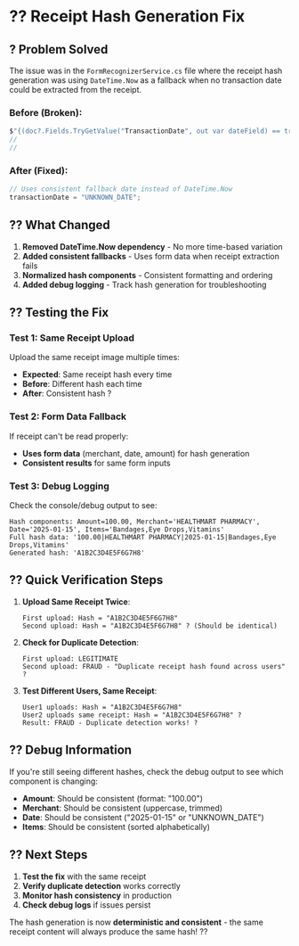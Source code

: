 # ?? Receipt Hash Generation Fix

## ? **Problem Solved**

The issue was in the `FormRecognizerService.cs` file where the receipt hash generation was using `DateTime.Now` as a fallback when no transaction date could be extracted from the receipt.

### **Before (Broken):**
```csharp
$"{(doc?.Fields.TryGetValue("TransactionDate", out var dateField) == true ? dateField.Value.AsDate().Date : DateTime.Now)}|"
//                                                                                                        ^^^^^^^^^^^^
//                                                                                                    This was the problem!
```

### **After (Fixed):**
```csharp
// Uses consistent fallback date instead of DateTime.Now
transactionDate = "UNKNOWN_DATE";
```

## ?? **What Changed**

1. **Removed DateTime.Now dependency** - No more time-based variation
2. **Added consistent fallbacks** - Uses form data when receipt extraction fails  
3. **Normalized hash components** - Consistent formatting and ordering
4. **Added debug logging** - Track hash generation for troubleshooting

## ?? **Testing the Fix**

### **Test 1: Same Receipt Upload**
Upload the same receipt image multiple times:
- **Expected**: Same receipt hash every time
- **Before**: Different hash each time  
- **After**: Consistent hash ?

### **Test 2: Form Data Fallback**
If receipt can't be read properly:
- **Uses form data** (merchant, date, amount) for hash generation
- **Consistent results** for same form inputs

### **Test 3: Debug Logging**
Check the console/debug output to see:
```
Hash components: Amount=100.00, Merchant='HEALTHMART PHARMACY', Date='2025-01-15', Items='Bandages,Eye Drops,Vitamins'
Full hash data: '100.00|HEALTHMART PHARMACY|2025-01-15|Bandages,Eye Drops,Vitamins'
Generated hash: 'A1B2C3D4E5F6G7H8'
```

## ?? **Quick Verification Steps**

1. **Upload Same Receipt Twice**:
   ```
   First upload: Hash = "A1B2C3D4E5F6G7H8"
   Second upload: Hash = "A1B2C3D4E5F6G7H8" ? (Should be identical)
   ```

2. **Check for Duplicate Detection**:
   ```
   First upload: LEGITIMATE
   Second upload: FRAUD - "Duplicate receipt hash found across users" ?
   ```

3. **Test Different Users, Same Receipt**:
   ```
   User1 uploads: Hash = "A1B2C3D4E5F6G7H8"
   User2 uploads same receipt: Hash = "A1B2C3D4E5F6G7H8" ?
   Result: FRAUD - Duplicate detection works! ?
   ```

## ?? **Debug Information**

If you're still seeing different hashes, check the debug output to see which component is changing:
- **Amount**: Should be consistent (format: "100.00")
- **Merchant**: Should be consistent (uppercase, trimmed)  
- **Date**: Should be consistent ("2025-01-15" or "UNKNOWN_DATE")
- **Items**: Should be consistent (sorted alphabetically)

## ?? **Next Steps**

1. **Test the fix** with the same receipt
2. **Verify duplicate detection** works correctly
3. **Monitor hash consistency** in production
4. **Check debug logs** if issues persist

The hash generation is now **deterministic and consistent** - the same receipt content will always produce the same hash! ??